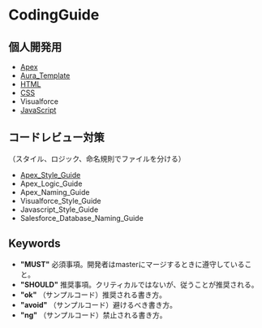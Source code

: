# CodingGuide

## 個人開発用

- [Apex](apex.md)
- [Aura_Template](aura_template.md)
- [HTML](html_style.md)
- [CSS](css_style.md)
- Visualforce
- [JavaScript](js_style.md)
<!--
- [Visualforce](visualforce.md)
- [JavaScript](javascript.md)
- [Salesforceデータベース](salesforcedatabase.md)
-->

## コードレビュー対策
（スタイル、ロジック、命名規則でファイルを分ける）
- [Apex_Style_Guide](apex_style.md)
- Apex_Logic_Guide <!-- [Apex_Logic_Guide](apex_logic.md) -->
- Apex_Naming_Guide <!-- [Apex_Naming_Guide](apex_naming.md) -->
- Visualforce_Style_Guide <!-- [Visualforce_Style_Guide](visualforce_style.md) -->
- Javascript_Style_Guide <!-- [Javascript_Style_Guide](Javascript_style.md) -->
- Salesforce_Database_Naming_Guide <!-- [Salesforce_Database_Naming_Guide](salesforce_database.md) -->

## Keywords

- __"MUST"__ 必須事項。開発者はmasterにマージするときに遵守していること。
- __"SHOULD"__ 推奨事項。クリティカルではないが、従うことが推奨される。
- __"ok"__ （サンプルコード）推奨される書き方。
- __"avoid"__ （サンプルコード）避けるべき書き方。
- __"ng"__ （サンプルコード）禁止される書き方。
